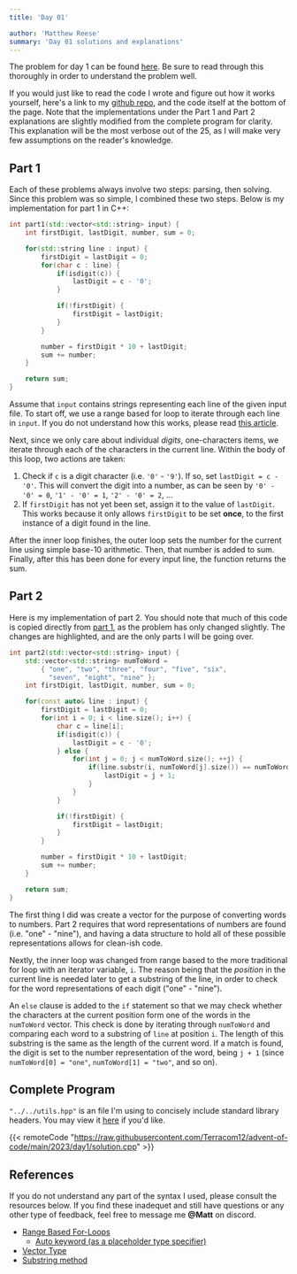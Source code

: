 ```yaml
---
title: 'Day 01'

author: 'Matthew Reese'
summary: 'Day 01 solutions and explanations'
---
```



The problem for day 1 can be found [here](https://adventofcode.com/2023/day/1). Be sure to read through this thoroughly in order to understand the problem well.

If you would just like to read the code I wrote and figure out how it works yourself, here's a link to my [github repo](https://github.com/Terracom12/advent-of-code/blob/main/2023/day1/solution.cpp), and the code itself at the bottom of the page. Note that the implementations under the Part 1 and Part 2 explanations are slightly modified from the complete program for clarity. This explanation will be the most verbose out of the 25, as I will make very few assumptions on the reader's knowledge.

## Part 1

Each of these problems always involve two steps: parsing, then solving. Since this problem was so simple, I combined these two steps. Below is my implementation for part 1 in C++:

```cpp
int part1(std::vector<std::string> input) {
    int firstDigit, lastDigit, number, sum = 0;

    for(std::string line : input) {
        firstDigit = lastDigit = 0;
        for(char c : line) {
            if(isdigit(c)) {
                lastDigit = c - '0';
            }

            if(!firstDigit) {
                firstDigit = lastDigit;
            }
        }

        number = firstDigit * 10 + lastDigit;
        sum += number;
    }

    return sum;
}
```

Assume that `input` contains strings representing each line of the given input file. To start off, we use a range based for loop to iterate through each line in `input`. If you do not understand how this works, please read [this article](https://www.geeksforgeeks.org/range-based-loop-c/).

Next, since we only care about individual *digits*, one-characters items, we iterate through each of the characters in the current line. Within the body of this loop, two actions are taken:

1) Check if `c` is a digit character (i.e. `'0'` - `'9'`). If so, set `lastDigit = c - '0'`. This will convert the digit into a number, as can be seen by `'0' - '0' = 0`, `'1' - '0' = 1`, `'2' - '0' = 2`, ...
2) If `firstDigit` has not yet been set, assign it to the value of `lastDigit`. This works because it only allows `firstDigit` to be set **once**, to the first instance of a digit found in the line.

After the inner loop finishes, the outer loop sets the number for the current line using simple base-10 arithmetic. Then, that number is added to sum. Finally, after this has been done for every input line, the function returns the sum.

## Part 2

Here is my implementation of part 2. You should note that much of this code is copied directly from [part 1](#part-1), as the problem has only changed slightly. The changes are highlighted, and are the only parts I will be going over.

```cpp {hl_lines=["2-4", 9, 10,"13-19"]}
int part2(std::vector<std::string> input) {
    std::vector<std::string> numToWord = 
        { "one", "two", "three", "four", "five", "six", 
          "seven", "eight", "nine" };
    int firstDigit, lastDigit, number, sum = 0;

    for(const auto& line : input) {
        firstDigit = lastDigit = 0;
        for(int i = 0; i < line.size(); i++) {
            char c = line[i];
            if(isdigit(c)) {
                lastDigit = c - '0';
            } else {
                for(int j = 0; j < numToWord.size(); ++j) {
                    if(line.substr(i, numToWord[j].size()) == numToWord[j]) {
                        lastDigit = j + 1;
                    }
                }
            }

            if(!firstDigit) {
                firstDigit = lastDigit;
            }
        }

        number = firstDigit * 10 + lastDigit;
        sum += number;
    }

    return sum;
}
```

The first thing I did was create a vector for the purpose of converting words to numbers. Part 2 requires that word representations of numbers are found (i.e. "one" - "nine"), and having a data structure to hold all of these possible representations allows for clean-ish code.

Nextly, the inner loop was changed from range based to the more traditional for loop with an iterator variable, `i`. The reason being that the *position* in the current line is needed later to get a substring of the line, in order to check for the word representations of each digit ("one" - "nine").

An `else` clause is added to the `if` statement so that we may check whether the characters at the current position form one of the words in the `numToWord` vector. This check is done by iterating through `numToWord` and comparing each word to a substring of `line` at position `i`. The length of this substring is the same as the length of the current word. If a match is found, the digit is set to the number representation of the word, being `j + 1` (since `numToWord[0] = "one"`, `numToWord[1] = "two"`, and so on).

## Complete Program

`"../../utils.hpp"` is an file I'm using to concisely include standard library headers. You may view it [here](https://github.com/Terracom12/advent-of-code/blob/main/utils.hpp) if you'd like.

{{< remoteCode "https://raw.githubusercontent.com/Terracom12/advent-of-code/main/2023/day1/solution.cpp" >}}

## References

If you do not understand any part of the syntax I used, please consult the resources below. If you find these inadequet and still have questions or any other type of feedback, feel free to message me **@Matt** on discord.

- [Range Based For-Loops](https://en.cppreference.com/w/cpp/language/range-for)
  - [Auto keyword (as a placeholder type specifier)](https://en.cppreference.com/w/cpp/language/auto)
- [Vector Type](https://en.cppreference.com/w/cpp/container/vector)
- [Substring method](https://en.cppreference.com/w/cpp/string/basic_string/substr)